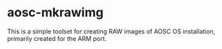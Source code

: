 # aosc-mkrawimg

This is a simple toolset for creating RAW images of AOSC OS installation,
primarily created for the ARM port.
